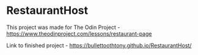 # RestaurantHost

This project was made for The Odin Project - https://www.theodinproject.com/lessons/restaurant-page

Link to finished project - https://bullettoothtony.github.io/RestaurantHost/
